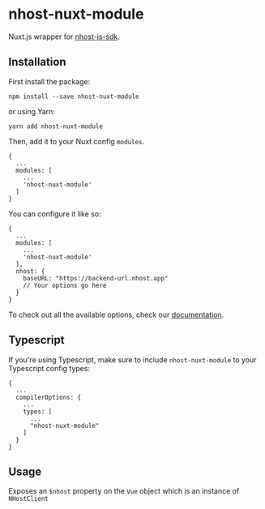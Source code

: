 # nhost-nuxt-module

Nuxt.js wrapper for [nhost-js-sdk](https://github.com/nhost/nhost-js-sdk).

## Installation

First install the package:

```
npm install --save nhost-nuxt-module
```

or using Yarn:

```
yarn add nhost-nuxt-module
```

Then, add it to your Nuxt config `modules`.

```
{
  ...
  modules: [
    ...
    'nhost-nuxt-module'
  ]
}
```

You can configure it like so:

```
{
  ...
  modules: [
    ...
    'nhost-nuxt-module'
  ],
  nhost: {
    baseURL: "https://backend-url.nhost.app"
    // Your options go here
  }
}
```

To check out all the available options, check our [documentation](https://docs.nhost.io/libraries/nhost-js-sdk#setup).

## Typescript

If you're using Typescript, make sure to include `nhost-nuxt-module` to your Typescript config types:

```
{
  ...
  compilerOptions: {
    ...
    types: [
      ...
      "nhost-nuxt-module"
    ]
  }
}
```

## Usage

Exposes an `$nhost` property on the `Vue` object which is an instance of `NHostClient`
